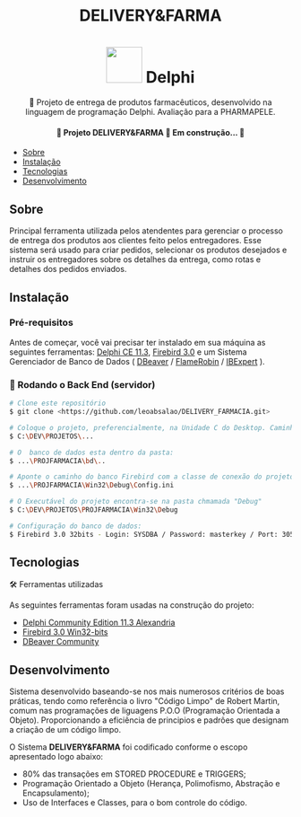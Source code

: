 <h1 align="center">DELIVERY&FARMA</h1>
<h1 align="center">
  <img height="64px" src="https://img.icons8.com/color/48/000000/delphi-ide.png"> Delphi
</h1>
<p align="center">🚀 Projeto de entrega de produtos farmacêuticos, desenvolvido na linguagem de programação Delphi. Avaliação para a PHARMAPELE.</p>
<p></p>
<p></p>
<h4 align="center"> 
	🚧  Projeto DELIVERY&FARMA  🚀 Em construção...  🚧
</h4>

<!--ts-->
   * [Sobre](#Sobre)
   * [Instalação](#instalacao)
   * [Tecnologias](#tecnologias)
   * [Desenvolvimento](#desenvolvimento) 
<!--te-->

## Sobre
<p>
	Principal ferramenta utilizada pelos atendentes para gerenciar o processo de entrega dos
produtos aos clientes feito pelos entregadores. Esse sistema será usado para criar pedidos,
selecionar os produtos desejados e instruir os entregadores sobre os detalhes da entrega,
como rotas e detalhes dos pedidos enviados.
</p>

## Instalação
### Pré-requisitos

Antes de começar, você vai precisar ter instalado em sua máquina as seguintes ferramentas:
[Delphi CE 11.3](https://www.embarcadero.com/br/products/delphi/starter/free-download), [Firebird 3.0](https://firebirdsql.org/en/firebird-3-0-10/#Win32) e um Sistema Gerenciador de Banco de Dados ( [DBeaver](https://dbeaver.io/) / [FlameRobin](http://www.flamerobin.org/) / [IBExpert](https://www.ibexpert.net/downloadcenter/) ).


### 🎲 Rodando o Back End (servidor)

```bash
# Clone este repositório
$ git clone <https://github.com/leoabsalao/DELIVERY_FARMACIA.git>

# Coloque o projeto, preferencialmente, na Unidade C do Desktop. Caminho atual: 
$ C:\DEV\PROJETOS\...

# O  banco de dados esta dentro da pasta:
$ ...\PROJFARMACIA\bd\..

# Aponte o caminho do banco Firebird com a classe de conexão do projeto através do arquivo .Ini
$ ...\PROJFARMACIA\Win32\Debug\Config.ini

# O Executável do projeto encontra-se na pasta chmamada "Debug"
$ C:\DEV\PROJETOS\PROJFARMACIA\Win32\Debug

# Configuração do banco de dados:
$ Firebird 3.0 32bits - Login: SYSDBA / Password: masterkey / Port: 3050
```

## Tecnologias 
🛠 Ferramentas utilizadas

As seguintes ferramentas foram usadas na construção do projeto:

- [Delphi Community Edition 11.3 Alexandria](https://www.embarcadero.com/br/products/delphi/starter/free-download)
- [Firebird 3.0 Win32-bits](https://firebirdsql.org/en/firebird-3-0-10/#Win32)
- [DBeaver Community](https://dbeaver.io/)

## Desenvolvimento

<p> Sistema desenvolvido baseando-se nos mais numerosos critérios de boas práticas, tendo como referência o livro "Código Limpo" de Robert Martin, comum nas programações de liguagens P.O.O (Programação Orientada a Objeto).
Proporcionando a eficiência de principios e padrôes que designam a criação de um código limpo. 

O Sistema <b>DELIVERY&FARMA</b> foi codificado conforme o escopo apresentado logo abaixo:
- 80% das transações em STORED PROCEDURE e TRIGGERS;
- Programação Orientado a Objeto (Herança, Polimofismo, Abstração e Encapsulamento);
- Uso de Interfaces e Classes, para o bom controle do código.
</p>

